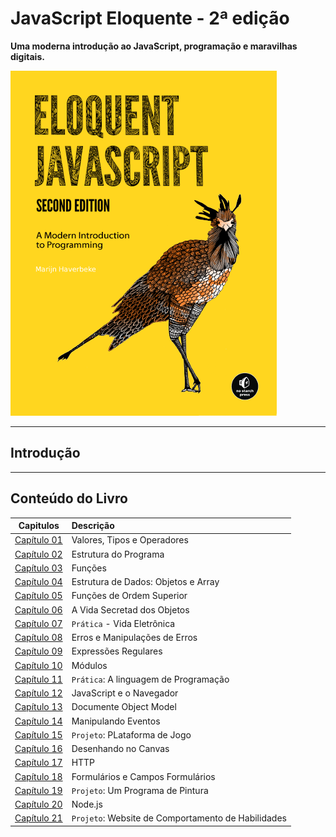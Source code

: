 # JavaScript Eloquente - 2ª edição

**Uma moderna introdução ao JavaScript, programação e maravilhas digitais.**

![JavaScript Eloquente](./.github/eloq-js.png)

---

## Introdução

---

## Conteúdo do Livro

|        Capitulos        | Descrição                                          |
| :---------------------: | :------------------------------------------------- |
| [Capítulo 01](./cap01/) | Valores, Tipos e Operadores                        |
| [Capítulo 02](./cap02/) | Estrutura do Programa                              |
| [Capítulo 03](./cap03/) | Funções                                            |
| [Capítulo 04](./cap04/) | Estrutura de Dados: Objetos e Array                |
| [Capítulo 05](./cap05/) | Funções de Ordem Superior                          |
| [Capítulo 06](./cap06/) | A Vida Secretad dos Objetos                        |
| [Capítulo 07](./cap07/) | `Prática` - Vida Eletrônica                        |
| [Capítulo 08](./cap08/) | Erros e Manipulações de Erros                      |
| [Capítulo 09](./cap09/) | Expressões Regulares                               |
| [Capítulo 10](./cap10/) | Módulos                                            |
| [Capítulo 11](./cap11/) | `Prática`: A linguagem de Programação              |
| [Capítulo 12](./cap12/) | JavaScript e o Navegador                           |
| [Capítulo 13](./cap13/) | Documente Object Model                             |
| [Capítulo 14](./cap14/) | Manipulando Eventos                                |
| [Capítulo 15](./cap15/) | `Projeto`: PLataforma de Jogo                      |
| [Capítulo 16](./cap16/) | Desenhando no Canvas                               |
| [Capítulo 17](./cap17/) | HTTP                                               |
| [Capítulo 18](./cap18/) | Formulários e Campos Formulários                   |
| [Capítulo 19](./cap19/) | `Projeto`: Um Programa de Pintura                  |
| [Capítulo 20](./cap20/) | Node.js                                            |
| [Capítulo 21](./cap21/) | `Projeto`: Website de Comportamento de Habilidades |
